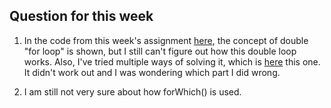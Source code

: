 ## Question for this week

1. In the code from this week's assignment [here](https://github.com/HackYourFuture/JavaScript/blob/main/Week2/practice-exercises/solutions/5-who-wants-a-drink.js), the concept of double "for loop" is shown, but I still can't figure out how this double loop works. Also, I've tried multiple ways of solving it, which is [here](https://github.com/Danielboi886/JavaScript/blob/main/Week2/practice-exercises/5-who-wants-a-drink.js) this one. It didn't work out and I was wondering which part I did wrong.

2. I am still not very sure about how forWhich() is used.
